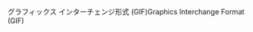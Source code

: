 <span data-ttu-id="2ee37-101">グラフィックス インターチェンジ形式 (GIF)</span><span class="sxs-lookup"><span data-stu-id="2ee37-101">Graphics Interchange Format (GIF)</span></span>